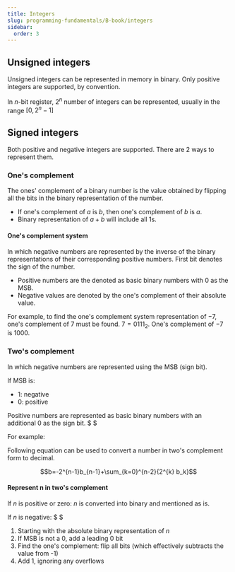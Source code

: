 ```yaml
---
title: Integers
slug: programming-fundamentals/B-book/integers
sidebar:
  order: 3
---
```


## Unsigned integers

Unsigned integers can be represented in memory in binary. Only positive integers
are supported, by convention.

In $n$-bit register, $2^n$ number of integers can be represented, usually in the
range $[0,2^{n}-1]$

## Signed integers

Both positive and negative integers are supported. There are 2 ways to represent
them.

### One's complement

The ones' complement of a binary number is the value obtained by flipping all
the bits in the binary representation of the number.

- If one's complement of $a$ is $b$, then one's complement of $b$ is $a$.
- Binary representation of $a+b$ will include all $1$s.

#### One's complement system

In which negative numbers are represented by the inverse of the binary
representations of their corresponding positive numbers. First bit denotes the
sign of the number.

- Positive numbers are the denoted as basic binary numbers with $0$ as the MSB.
- Negative values are denoted by the one's complement of their absolute value.

For example, to find the one's complement system representation of $-7$, one's
complement of $7$ must be found. $7=0111_2$. One's complement of $-7$ is $1000$.

### Two's complement

In which negative numbers are represented using the MSB (sign bit).

If MSB is:

- $1$: negative
- $0$: positive

Positive numbers are represented as basic binary numbers with an additional $0$
as the sign bit. $ $

For example:

Following equation can be used to convert a number in two's complement form to
decimal.

```math
b=-2^{n-1}b_{n-1}+\sum_{k=0}^{n-2}{2^{k} b_k}
```

#### Represent n in two's complement

If $n$ is positive or zero: $n$ is converted into binary and mentioned as is.

If $n$ is negative: $ $

1. Starting with the absolute binary representation of $n$
2. If MSB is not a 0, add a leading $0$ bit
3. Find the one's complement: flip all bits (which effectively subtracts the
   value from -1)
4. Add 1, ignoring any overflows
